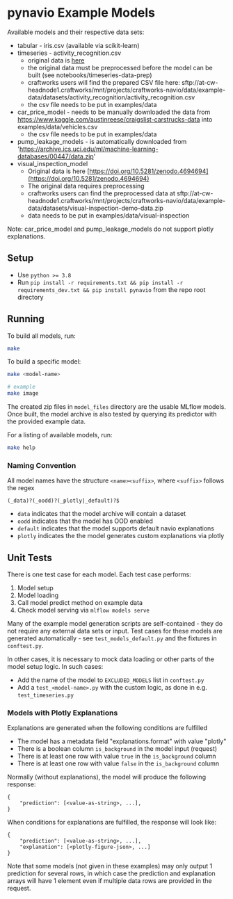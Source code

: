 # pynavio Example Models

Available models and their respective data sets:

- tabular - iris.csv (available via scikit-learn)
- timeseries - activity_recognition.csv
    - original data is [here](http://archive.ics.uci.edu/ml/datasets/smartphone-based+recognition+of+human+activities+and+postural+transitions)
    - the original data must be preprocessed before the model can be built (see notebooks/timeseries-data-prep)
    - craftworks users will find the prepared CSV file here: sftp://at-cw-headnode1.craftworks/mnt/projects/craftworks-navio/data/example-data/datasets/activity_recognition/activity_recognition.csv
    - the csv file needs to be put in examples/data
- car_price_model - needs to be manually downloaded the data from https://www.kaggle.com/austinreese/craigslist-carstrucks-data into examples/data/vehicles.csv
  - the csv file needs to be put in examples/data
- pump_leakage_models - is automatically downloaded from 'https://archive.ics.uci.edu/ml/machine-learning-databases/00447/data.zip'
- visual_inspection_model
    - Original data is here [https://doi.org/10.5281/zenodo.4694694](https://doi.org/10.5281/zenodo.4694694)
    - The original data requires preprocessing
    - craftworks users can find the preprocessed data at sftp://at-cw-headnode1.craftworks/mnt/projects/craftworks-navio/data/example-data/datasets/visual-inspection-demo-data.zip
    - data needs to be put in examples/data/visual-inspection

Note: car_price_model and pump_leakage_models do not support plotly explanations.

## Setup

- Use `python >= 3.8`
- Run `pip install -r requirements.txt && pip install -r requirements_dev.txt && pip install pynavio` from the repo root directory

## Running

To build all models, run:

```sh
make
```

To build a specific model:

```sh
make <model-name>

# example
make image
```

The created zip files in `model_files` directory are the usable MLflow models. Once built, the model archive
is also tested by querying its predictor with the provided example data.

For a listing of available models, run:

```sh
make help
```

### Naming Convention

All model names have the structure `<name><suffix>`, where `<suffix>` follows the regex

```
(_data)?(_oodd)?(_plotly|_default)?$
```

- `data` indicates that the model archive will contain a dataset
- `oodd` indicates that the model has OOD enabled
- `default` indicates that the model supports default navio explanations
- `plotly` indicates the the model generates custom explanations via plotly

## Unit Tests

There is one test case for each model. Each test case performs:

1. Model setup
2. Model loading
3. Call model predict method on example data
4. Check model serving via `mlflow models serve`

Many of the example model generation scripts are self-contained - they do not require any external data sets or input.
Test cases for these models are generated automatically - see `test_models_default.py` and the fixtures in `conftest.py`.

In other cases, it is necessary to mock data loading or other parts of the model setup logic. In such cases:

- Add the name of the model to `EXCLUDED_MODELS` list in `conftest.py`
- Add a `test_<model-name>.py` with the custom logic, as done in e.g. `test_timeseries.py`

### Models with Plotly Explanations

Explanations are generated when the following conditions are fulfilled

- The model has a metadata field "explanations.format" with value "plotly"
- There is a boolean column `is_background` in the model input (request)
- There is at least one row with value `true` in the `is_background` column
- There is at least one row with value `false` in the `is_background` column

Normally (without explanations), the model will produce the following response:

```
{
    "prediction": [<value-as-string>, ...],
}
```

When conditions for explanations are fulfilled, the response will look like:

```
{
    "prediction": [<value-as-string>, ...],
    "explanation": [<plotly-figure-json>, ...]
}
```

Note that some models (not given in these examples) may only output 1 prediction
for several rows, in which case the prediction and explanation arrays will have
1 element even if multiple data rows are provided in the request.
